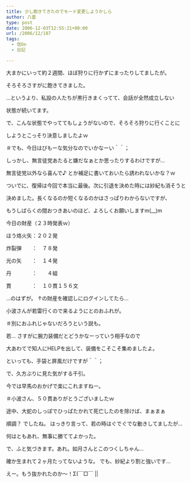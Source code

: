 ```yaml
---
title: 少し飽きてきたのでモード変更しようかしら
author: 八雲
type: post
date: 2006-12-03T12:55:21+00:00
url: /2006/12/187
tags:
  - 信On
  - 日記

---
```

大まかにいって約２週間、ほぼ狩りに行かずにまったりしてましたが。
  
そろそろさすがに飽きてきました。
  
…というより、私設の人たちが黒行きまくってて、会話が全然成立しない
  
状態が続いてます。

で、こんな状態でやっててもしょうがないので、そろそろ狩りに行くことに
  
しようとこっそり決意しましたよｗ
  
＃でも、今日はびもーな気分なのでいかなーい＾＾；
  
しっかし、無言徒党あたると嫌だなぁとか思ったりするわけですが…
  
無言徒党以外なら喜んで♪ とか補足に書いておいたら誘われないかな？ｗ

ついでに、復帰は今回で本当に最後。次に引退を決めた時には紗紀も消そうと
  
決めました。長くなるのか短くなるのかはさっぱりわからないですが、
  
もうしばらくの間おつきあいのほど、よろしくお願いしますm(__)m

今日の財産（２３時発表ｗ）
  
ほう烙火矢：２０２発
  
炸裂弾　　：　７８発
  
光の矢　　：　１４発
  
丹　　　　：　　４組
  
貫　　　　：　１０貫１５６文

…のはずが。 ↑の財産を確認しにログインしてたら…
  
小波さんが若雷行くので来るようにとのおふれが。
  
＃別におふれじゃないだろうという説も。
  
若… さすがに腕力装備だとどうかなーっていう相手なので
  
大あわてで知人にHELPを出して、装備をこそこそ集めましたよ。
  
といっても、手袋と屏風だけですが＾＾；

で、久方ぶりに見た気がする千引。
  
今では早馬のおかげで楽にこれますねー。
  
＃小波さん、５０貫ありがとうございましたｗ
  
途中、大蛇のしっぽでひっぱたかれて死亡したのを除けば、まぁまぁ
  
順調？ でしたね。 はっきり言って、若の時はぐでぐでな動きしてましたが…
  
何はともあれ、無事に勝ててよかった。

で、ふと気づきます。あれ。如月さんとこのつくしちゃん…
  
確か生まれて２ヶ月たってないような。 でも、紗紀より割と強いです…
  
えー。もう抜かれたのか～！Σ(￣□￣ ||
